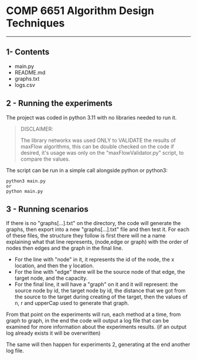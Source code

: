 # COMP 6651 Algorithm Design Techniques 


------------------------------------------------------------------------


## 1- Contents

* main.py
* README.md
* graphs.txt
* logs.csv

## 2 - Running the experiments

The project was coded in python 3.11 with no libraries needed to run it.

> DISCLAIMER:
> 
>   The library networkx was used ONLY to VALIDATE the results of maxFlow algorithms, this can be double checked on
>   the code if desired, it's usage was only on the "maxFlowValidator.py" script, to compare the values.


The script can be run in a simple call alongside python or python3:
```
python3 main.py
or
python main.py
```

## 3 - Running scenarios

If there is no "graphs[...].txt" on the directory, the code will generate the graphs, then export into a new "graphs[...].txt" 
file and then test it. For each of these files, the structure they follow is first there will ne a name explaining what that line
represents, (node,edge or graph) with the order of nodes then edges and the graph in the final line.

- For the line with "node" in it, it represents the id of the node, the x location, and then the y location.
- For the line with "edge" there will be the source node of that edge, the target node, and the capacity.
- For the final line, it will have a "graph" on it and it will represent: the source node by id, the target node by id, the distance
that we got from the source to the target during creating of the target, then the values of n, r and upperCap used to 
generate that graph.

From that point on the experiments will run, each method at a time, from graph to graph, in the end the code will output
a log file that can be examined for more information about the experiments results. 
(if an output log already exists it will be overwritten)

The same will then happen for experiments 2, generating at the end another log file.